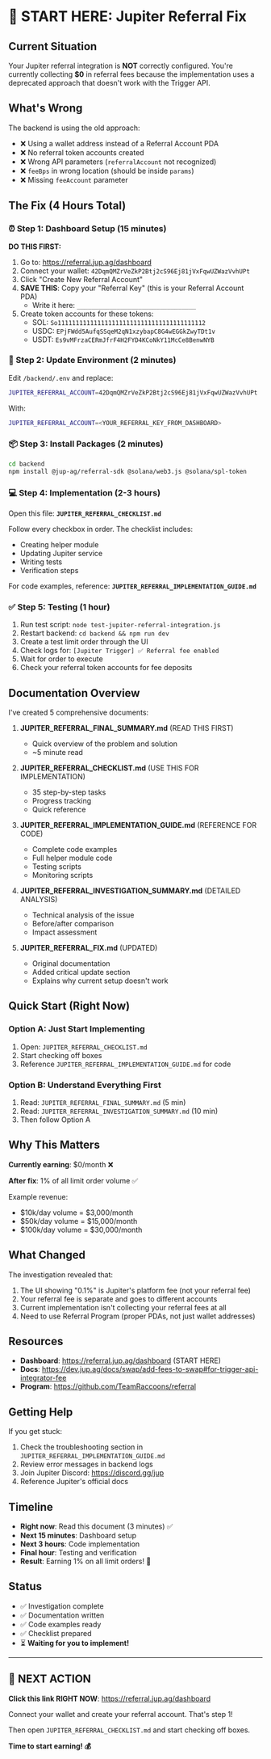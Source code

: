 # 🎯 START HERE: Jupiter Referral Fix

## Current Situation

Your Jupiter referral integration is **NOT** correctly configured. You're currently collecting **$0** in referral fees because the implementation uses a deprecated approach that doesn't work with the Trigger API.

## What's Wrong

The backend is using the old approach:
- ❌ Using a wallet address instead of a Referral Account PDA
- ❌ No referral token accounts created
- ❌ Wrong API parameters (`referralAccount` not recognized)
- ❌ `feeBps` in wrong location (should be inside `params`)
- ❌ Missing `feeAccount` parameter

## The Fix (4 Hours Total)

### ⏰ Step 1: Dashboard Setup (15 minutes)

**DO THIS FIRST:**

1. Go to: https://referral.jup.ag/dashboard
2. Connect your wallet: `42DqmQMZrVeZkP2Btj2cS96Ej81jVxFqwUZWazVvhUPt`
3. Click "Create New Referral Account"
4. **SAVE THIS**: Copy your "Referral Key" (this is your Referral Account PDA)
   - Write it here: `_________________________________`
5. Create token accounts for these tokens:
   - SOL: `So11111111111111111111111111111111111111112`
   - USDC: `EPjFWdd5AufqSSqeM2qN1xzybapC8G4wEGGkZwyTDt1v`
   - USDT: `Es9vMFrzaCERmJfrF4H2FYD4KCoNkY11McCe8BenwNYB`

### 📝 Step 2: Update Environment (2 minutes)

Edit `/backend/.env` and replace:
```bash
JUPITER_REFERRAL_ACCOUNT=42DqmQMZrVeZkP2Btj2cS96Ej81jVxFqwUZWazVvhUPt
```

With:
```bash
JUPITER_REFERRAL_ACCOUNT=<YOUR_REFERRAL_KEY_FROM_DASHBOARD>
```

### 📦 Step 3: Install Packages (2 minutes)

```bash
cd backend
npm install @jup-ag/referral-sdk @solana/web3.js @solana/spl-token
```

### 💻 Step 4: Implementation (2-3 hours)

Open this file: **`JUPITER_REFERRAL_CHECKLIST.md`**

Follow every checkbox in order. The checklist includes:
- Creating helper module
- Updating Jupiter service
- Writing tests
- Verification steps

For code examples, reference: **`JUPITER_REFERRAL_IMPLEMENTATION_GUIDE.md`**

### ✅ Step 5: Testing (1 hour)

1. Run test script: `node test-jupiter-referral-integration.js`
2. Restart backend: `cd backend && npm run dev`
3. Create a test limit order through the UI
4. Check logs for: `[Jupiter Trigger] ✅ Referral fee enabled`
5. Wait for order to execute
6. Check your referral token accounts for fee deposits

## Documentation Overview

I've created 5 comprehensive documents:

1. **JUPITER_REFERRAL_FINAL_SUMMARY.md** (READ THIS FIRST)
   - Quick overview of the problem and solution
   - ~5 minute read

2. **JUPITER_REFERRAL_CHECKLIST.md** (USE THIS FOR IMPLEMENTATION)
   - 35 step-by-step tasks
   - Progress tracking
   - Quick reference

3. **JUPITER_REFERRAL_IMPLEMENTATION_GUIDE.md** (REFERENCE FOR CODE)
   - Complete code examples
   - Full helper module code
   - Testing scripts
   - Monitoring scripts

4. **JUPITER_REFERRAL_INVESTIGATION_SUMMARY.md** (DETAILED ANALYSIS)
   - Technical analysis of the issue
   - Before/after comparison
   - Impact assessment

5. **JUPITER_REFERRAL_FIX.md** (UPDATED)
   - Original documentation
   - Added critical update section
   - Explains why current setup doesn't work

## Quick Start (Right Now)

### Option A: Just Start Implementing
1. Open: `JUPITER_REFERRAL_CHECKLIST.md`
2. Start checking off boxes
3. Reference `JUPITER_REFERRAL_IMPLEMENTATION_GUIDE.md` for code

### Option B: Understand Everything First
1. Read: `JUPITER_REFERRAL_FINAL_SUMMARY.md` (5 min)
2. Read: `JUPITER_REFERRAL_INVESTIGATION_SUMMARY.md` (10 min)
3. Then follow Option A

## Why This Matters

**Currently earning**: $0/month ❌

**After fix**: 1% of all limit order volume ✅

Example revenue:
- $10k/day volume = $3,000/month
- $50k/day volume = $15,000/month
- $100k/day volume = $30,000/month

## What Changed

The investigation revealed that:
1. The UI showing "0.1%" is Jupiter's platform fee (not your referral fee)
2. Your referral fee is separate and goes to different accounts
3. Current implementation isn't collecting your referral fees at all
4. Need to use Referral Program (proper PDAs, not just wallet addresses)

## Resources

- **Dashboard**: https://referral.jup.ag/dashboard (START HERE)
- **Docs**: https://dev.jup.ag/docs/swap/add-fees-to-swap#for-trigger-api-integrator-fee
- **Program**: https://github.com/TeamRaccoons/referral

## Getting Help

If you get stuck:
1. Check the troubleshooting section in `JUPITER_REFERRAL_IMPLEMENTATION_GUIDE.md`
2. Review error messages in backend logs
3. Join Jupiter Discord: https://discord.gg/jup
4. Reference Jupiter's official docs

## Timeline

- **Right now**: Read this document (3 minutes) ✅
- **Next 15 minutes**: Dashboard setup
- **Next 3 hours**: Code implementation
- **Final hour**: Testing and verification
- **Result**: Earning 1% on all limit orders! 🎉

## Status

- ✅ Investigation complete
- ✅ Documentation written
- ✅ Code examples ready
- ✅ Checklist prepared
- ⏳ **Waiting for you to implement!**

---

## 🚀 NEXT ACTION

**Click this link RIGHT NOW**: https://referral.jup.ag/dashboard

Connect your wallet and create your referral account. That's step 1!

Then open `JUPITER_REFERRAL_CHECKLIST.md` and start checking off boxes.

**Time to start earning! 💰**

